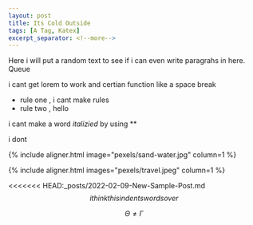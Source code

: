 ```yaml
---
layout: post
title: Its Cold Outside
tags: [A Tag, Katex]
excerpt_separator: <!--more-->
---
```

Here i will put a random text to see if i can even write paragrahs in here. Queue 

i cant get lorem to work and certian function like a space break

* rule one , i cant make rules
* rule two , hello
 
 i cant make a word *italizied* by using ** 

 i dont 
<!--more--> 
{% include aligner.html image="pexels/sand-water.jpg" column=1 %}

{% include aligner.html images="pexels/travel.jpeg" column=1 %}

<<<<<<< HEAD:_posts/2022-02-09-New-Sample-Post.md
$$ i think this indents words over $$

$$ \Theta \ne \Gamma $$